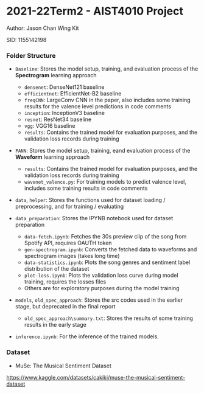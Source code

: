 # 2021-22Term2 - AIST4010 Project
Author: Jason Chan Wing Kit

SID: 1155142198

### Folder Structure
- `Baseline`: Stores the model setup, training, and evaluation process of the **Spectrogram** learning approach
  - `densenet`: DenseNet121 baseline
  - `efficientnet`: EfficientNet-B2 baseline
  - `freqCNN`: LargeConv CNN in the paper, also includes some training results for the valence level predictions in code comments
  - `inception`: InceptionV3 baseline
  - `resnet`: ResNet34 baseline
  - `vgg`: VGG16 baseline
  - `results`: Contains the trained model for evaluation purposes, and the validation loss records during training

- `PANN`: Stores the model setup, training, eand evaluation process of the **Waveform** learning approach
  - `results`: Contains the trained model for evaluation purposes, and the validation loss records during training
  - `wavenet_valence.py`: For training models to predict valence level, includes some training results in code comments

- `data`, `helper`: Stores the functions used for dataset loading / preprocessing, and for training / evaluating

- `data_preparation`: Stores the IPYNB notebook used for dataset preparation
  - `data-fetch.ipynb`: Fetches the 30s preview clip of the song from Spotify API, requires OAUTH token
  - `gen-spectrogram.ipynb`: Converts the fetched data to waveforms and spectrogram images (takes long time)
  - `data-statistics.ipynb`: Plots the song genres and sentiment label distribution of the dataset
  - `plot-loss.ipynb`: Plots the validation loss curve during model training, requires the losses files
  - Others are for exploratory purposes during the model training

- `models`, `old_spec_approach`: Stores the src codes used in the earlier stage, but deprecated in the final report
  - `old_spec_approach\summary.txt`: Stores the results of some training results in the early stage

- `inference.ipynb`: For the inference of the trained models.

### Dataset
- MuSe: The Musical Sentiment Dataset

https://www.kaggle.com/datasets/cakiki/muse-the-musical-sentiment-dataset

